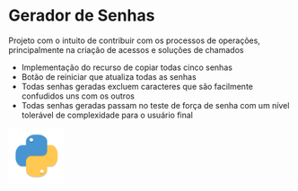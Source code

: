 # Gerador de Senhas
Projeto com o intuito de contribuir com os processos de operações, principalmente na criação de acessos e soluções de chamados

- Implementação do recurso de copiar todas cinco senhas
- Botão de reiniciar que atualiza todas as senhas
- Todas senhas geradas excluem caracteres que são facilmente confudidos uns com os outros
- Todas senhas geradas passam no teste de força de senha com um nível tolerável de complexidade para o usuário final

<a href="https://www.python.org/" target="_blank">
<img src="assets/pngegg.png"
width="100" height="100" alt="logo-python.png"></img>
</a>